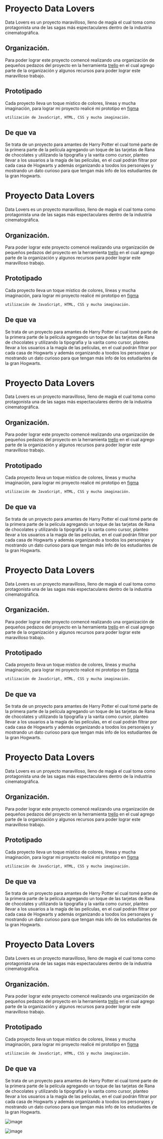 # Proyecto Data Lovers

Data Lovers es un proyecto maravilloso, lleno de magía el cual toma como protagonista una de las sagas más espectaculares dentro de la industria cinematográfica.


## Organización.

Para poder lograr este proyecto comencé realizando una organización de pequeños pedazos del proyecto en la herramienta [trello](https://trello.com/b/PfJr0Mnf/data-lover) en el cual agrego parte de la organización y algunos recursos para poder lograr este maravilloso trabajo.

## Prototipado

Cada proyecto lleva un toque místico de colores, líneas y mucha imaginación, para lograr mi proyecto realicé mi prototipo en [figma](https://www.figma.com/file/Nb5x43dDAt1kf7wr3ukAtL/Data-Lovers?type=design&node-id=448-19&mode=design&t=KHT9bza55nfvctt4-0) 

```bash
utilización de JavaScript, HTML, CSS y mucha imaginación.
```


## De que va

Se trata de un proyecto para amantes de Harry Potter el cual tomé parte de la primera parte de la película agregando un toque de las tarjetas de Rana de chocolates y utilizando la tipografía y la varita como cursor, planteo llevar a los usuarios a la magía de las películas, en el cual podrán filtrar por cada casa de Hogwarts y además organizando a toodos los personajes y mostrando un dato curioso para que tengan más info de los estudiantes de la gran Hogwarts.
# Proyecto Data Lovers

Data Lovers es un proyecto maravilloso, lleno de magía el cual toma como protagonista una de las sagas más espectaculares dentro de la industria cinematográfica.


## Organización.

Para poder lograr este proyecto comencé realizando una organización de pequeños pedazos del proyecto en la herramienta [trello](https://trello.com/b/PfJr0Mnf/data-lover) en el cual agrego parte de la organización y algunos recursos para poder lograr este maravilloso trabajo.

## Prototipado

Cada proyecto lleva un toque místico de colores, líneas y mucha imaginación, para lograr mi proyecto realicé mi prototipo en [figma](https://www.figma.com/file/Nb5x43dDAt1kf7wr3ukAtL/Data-Lovers?type=design&node-id=448-19&mode=design&t=KHT9bza55nfvctt4-0) 

```bash
utilización de JavaScript, HTML, CSS y mucha imaginación.
```


## De que va

Se trata de un proyecto para amantes de Harry Potter el cual tomé parte de la primera parte de la película agregando un toque de las tarjetas de Rana de chocolates y utilizando la tipografía y la varita como cursor, planteo llevar a los usuarios a la magía de las películas, en el cual podrán filtrar por cada casa de Hogwarts y además organizando a toodos los personajes y mostrando un dato curioso para que tengan más info de los estudiantes de la gran Hogwarts.


# Proyecto Data Lovers

Data Lovers es un proyecto maravilloso, lleno de magía el cual toma como protagonista una de las sagas más espectaculares dentro de la industria cinematográfica.


## Organización.

Para poder lograr este proyecto comencé realizando una organización de pequeños pedazos del proyecto en la herramienta [trello](https://trello.com/b/PfJr0Mnf/data-lover) en el cual agrego parte de la organización y algunos recursos para poder lograr este maravilloso trabajo.

## Prototipado

Cada proyecto lleva un toque místico de colores, líneas y mucha imaginación, para lograr mi proyecto realicé mi prototipo en [figma](https://www.figma.com/file/Nb5x43dDAt1kf7wr3ukAtL/Data-Lovers?type=design&node-id=448-19&mode=design&t=KHT9bza55nfvctt4-0) 

```bash
utilización de JavaScript, HTML, CSS y mucha imaginación.
```


## De que va

Se trata de un proyecto para amantes de Harry Potter el cual tomé parte de la primera parte de la película agregando un toque de las tarjetas de Rana de chocolates y utilizando la tipografía y la varita como cursor, planteo llevar a los usuarios a la magía de las películas, en el cual podrán filtrar por cada casa de Hogwarts y además organizando a toodos los personajes y mostrando un dato curioso para que tengan más info de los estudiantes de la gran Hogwarts.


# Proyecto Data Lovers

Data Lovers es un proyecto maravilloso, lleno de magía el cual toma como protagonista una de las sagas más espectaculares dentro de la industria cinematográfica.


## Organización.

Para poder lograr este proyecto comencé realizando una organización de pequeños pedazos del proyecto en la herramienta [trello](https://trello.com/b/PfJr0Mnf/data-lover) en el cual agrego parte de la organización y algunos recursos para poder lograr este maravilloso trabajo.

## Prototipado

Cada proyecto lleva un toque místico de colores, líneas y mucha imaginación, para lograr mi proyecto realicé mi prototipo en [figma](https://www.figma.com/file/Nb5x43dDAt1kf7wr3ukAtL/Data-Lovers?type=design&node-id=448-19&mode=design&t=KHT9bza55nfvctt4-0) 

```bash
utilización de JavaScript, HTML, CSS y mucha imaginación.
```


## De que va

Se trata de un proyecto para amantes de Harry Potter el cual tomé parte de la primera parte de la película agregando un toque de las tarjetas de Rana de chocolates y utilizando la tipografía y la varita como cursor, planteo llevar a los usuarios a la magía de las películas, en el cual podrán filtrar por cada casa de Hogwarts y además organizando a toodos los personajes y mostrando un dato curioso para que tengan más info de los estudiantes de la gran Hogwarts.


# Proyecto Data Lovers

Data Lovers es un proyecto maravilloso, lleno de magía el cual toma como protagonista una de las sagas más espectaculares dentro de la industria cinematográfica.


## Organización.

Para poder lograr este proyecto comencé realizando una organización de pequeños pedazos del proyecto en la herramienta [trello](https://trello.com/b/PfJr0Mnf/data-lover) en el cual agrego parte de la organización y algunos recursos para poder lograr este maravilloso trabajo.

## Prototipado

Cada proyecto lleva un toque místico de colores, líneas y mucha imaginación, para lograr mi proyecto realicé mi prototipo en [figma](https://www.figma.com/file/Nb5x43dDAt1kf7wr3ukAtL/Data-Lovers?type=design&node-id=448-19&mode=design&t=KHT9bza55nfvctt4-0) 

```bash
utilización de JavaScript, HTML, CSS y mucha imaginación.
```


## De que va

Se trata de un proyecto para amantes de Harry Potter el cual tomé parte de la primera parte de la película agregando un toque de las tarjetas de Rana de chocolates y utilizando la tipografía y la varita como cursor, planteo llevar a los usuarios a la magía de las películas, en el cual podrán filtrar por cada casa de Hogwarts y además organizando a toodos los personajes y mostrando un dato curioso para que tengan más info de los estudiantes de la gran Hogwarts.


# Proyecto Data Lovers

Data Lovers es un proyecto maravilloso, lleno de magía el cual toma como protagonista una de las sagas más espectaculares dentro de la industria cinematográfica.


## Organización.

Para poder lograr este proyecto comencé realizando una organización de pequeños pedazos del proyecto en la herramienta [trello](https://trello.com/b/PfJr0Mnf/data-lover) en el cual agrego parte de la organización y algunos recursos para poder lograr este maravilloso trabajo.

## Prototipado

Cada proyecto lleva un toque místico de colores, líneas y mucha imaginación, para lograr mi proyecto realicé mi prototipo en [figma](https://www.figma.com/file/Nb5x43dDAt1kf7wr3ukAtL/Data-Lovers?type=design&node-id=448-19&mode=design&t=KHT9bza55nfvctt4-0) 

```bash
utilización de JavaScript, HTML, CSS y mucha imaginación.
```


## De que va

Se trata de un proyecto para amantes de Harry Potter el cual tomé parte de la primera parte de la película agregando un toque de las tarjetas de Rana de chocolates y utilizando la tipografía y la varita como cursor, planteo llevar a los usuarios a la magía de las películas, en el cual podrán filtrar por cada casa de Hogwarts y además organizando a toodos los personajes y mostrando un dato curioso para que tengan más info de los estudiantes de la gran Hogwarts.

![image](https://github.com/MercedesTello/CDMX013-data-lovers/assets/108855237/50768a52-958a-4554-b1cc-b9057ae1f67e)

![image](https://github.com/MercedesTello/CDMX013-data-lovers/assets/108855237/4b601a89-9c59-42ee-a298-74b15ec9a38e)




